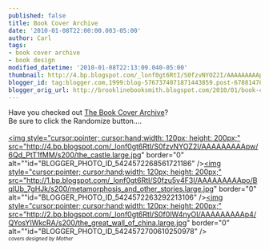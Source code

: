 ```yaml
---
published: false
title: Book Cover Archive
date: '2010-01-08T22:00:00.003-05:00'
author: Carl
tags:
- book cover archive
- book design
modified_datetime: '2010-01-08T22:13:09.040-05:00'
thumbnail: http://4.bp.blogspot.com/_lonf0gt6RtI/S0fzvNYOZ2I/AAAAAAAAApw/6Qd_PtT1fMM/s72-c/the_castle.large.jpg
blogger_id: tag:blogger.com,1999:blog-5767374071871443859.post-6788147890024367653
blogger_orig_url: http://brooklinebooksmith.blogspot.com/2010/01/book-cover-archive.html
---
```


Have you checked out <a href="http://bookcoverarchive.com/">The Book Cover Archive</a>? <br />Be sure to click the Randomize button....<br /><br /><a onblur="try {parent.deselectBloggerImageGracefully();} catch(e) {}" href="http://4.bp.blogspot.com/_lonf0gt6RtI/S0fzvNYOZ2I/AAAAAAAAApw/6Qd_PtT1fMM/s1600-h/the_castle.large.jpg"><img style="cursor:pointer; cursor:hand;width: 120px; height: 200px;" src="http://4.bp.blogspot.com/_lonf0gt6RtI/S0fzvNYOZ2I/AAAAAAAAApw/6Qd_PtT1fMM/s200/the_castle.large.jpg" border="0" alt=""id="BLOGGER_PHOTO_ID_5424572268561721186" /></a><a onblur="try {parent.deselectBloggerImageGracefully();} catch(e) {}" href="http://1.bp.blogspot.com/_lonf0gt6RtI/S0fzu5v4F3I/AAAAAAAAApo/BqlUb_7gHJk/s1600-h/metamorphosis_and_other_stories.large.jpg"><img style="cursor:pointer; cursor:hand;width: 120px; height: 200px;" src="http://1.bp.blogspot.com/_lonf0gt6RtI/S0fzu5v4F3I/AAAAAAAAApo/BqlUb_7gHJk/s200/metamorphosis_and_other_stories.large.jpg" border="0" alt=""id="BLOGGER_PHOTO_ID_5424572263292213106" /></a><a onblur="try {parent.deselectBloggerImageGracefully();} catch(e) {}" href="http://2.bp.blogspot.com/_lonf0gt6RtI/S0f0IW4nyOI/AAAAAAAAAp4/QYosYIWkcRA/s1600-h/the_great_wall_of_china.large.jpg"><img style="cursor:pointer; cursor:hand;width: 120px; height: 200px;" src="http://2.bp.blogspot.com/_lonf0gt6RtI/S0f0IW4nyOI/AAAAAAAAAp4/QYosYIWkcRA/s200/the_great_wall_of_china.large.jpg" border="0" alt=""id="BLOGGER_PHOTO_ID_5424572700610250978" /></a><br /><i><font size="1">covers designed by Mother</font></i>